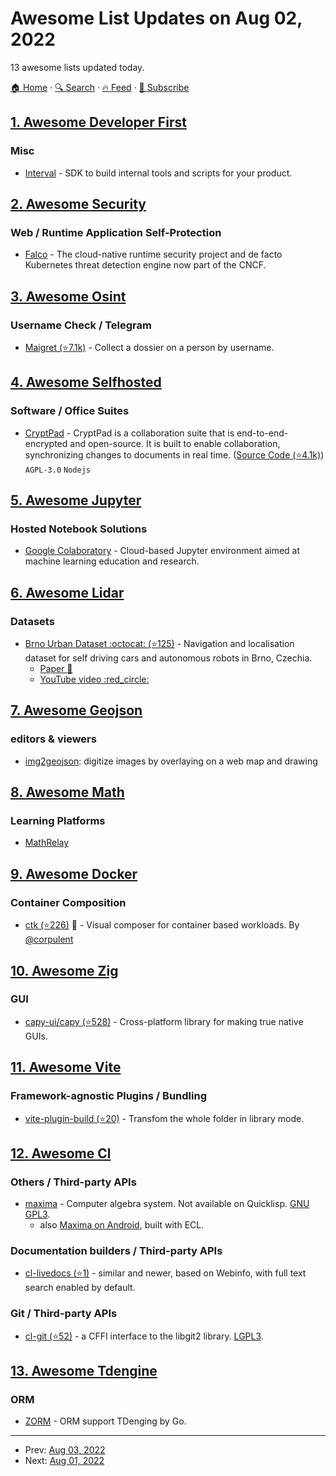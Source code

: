 # Awesome List Updates on Aug 02, 2022

13 awesome lists updated today.

[🏠 Home](/README.md) · [🔍 Search](https://www.trackawesomelist.com/search/) · [🔥 Feed](https://www.trackawesomelist.com/rss.xml) · [📮 Subscribe](https://trackawesomelist.us17.list-manage.com/subscribe?u=d2f0117aa829c83a63ec63c2f&id=36a103854c)



## [1. Awesome Developer First](/content/agamm/awesome-developer-first/README.md)

### Misc

*   [Interval](https://interval.com/) - SDK to build internal tools and scripts for your product.

## [2. Awesome Security](/content/sbilly/awesome-security/README.md)

### Web / Runtime Application Self-Protection

*   [Falco](https://falco.org/) - The cloud-native runtime security project and de facto Kubernetes threat detection engine now part of the CNCF.

## [3. Awesome Osint](/content/jivoi/awesome-osint/README.md)

### Username Check / Telegram

*   [Maigret (⭐7.1k)](https://github.com/soxoj/maigret) - Collect a dossier on a person by username.

## [4. Awesome Selfhosted](/content/awesome-selfhosted/awesome-selfhosted/README.md)

### Software / Office Suites

*   [CryptPad](https://cryptpad.fr/) - CryptPad is a collaboration suite that is end-to-end-encrypted and open-source. It is built to enable collaboration, synchronizing changes to documents in real time. ([Source Code (⭐4.1k)](https://github.com/xwiki-labs/cryptpad)) `AGPL-3.0` `Nodejs`

## [5. Awesome Jupyter](/content/markusschanta/awesome-jupyter/README.md)

### Hosted Notebook Solutions

*   [Google Colaboratory](https://colab.research.google.com) - Cloud-based Jupyter environment aimed at machine learning education and research.  <!--lint disable double-link-->

## [6. Awesome Lidar](/content/szenergy/awesome-lidar/README.md)

### Datasets

*   [Brno Urban Dataset :octocat: (⭐125)](https://github.com/Robotics-BUT/Brno-Urban-Dataset) - Navigation and localisation dataset for self driving cars and autonomous robots in Brno, Czechia.
    *   [Paper :newspaper:](https://ieeexplore.ieee.org/document/9197277)
    *   [YouTube video :red\_circle:](https://www.youtube.com/watch?v=wDFePIViwqY)

## [7. Awesome Geojson](/content/tmcw/awesome-geojson/README.md)

### editors & viewers

*   [img2geojson](https://caseymm.github.io/img2geojson/): digitize images by overlaying on a web map and drawing

## [8. Awesome Math](/content/rossant/awesome-math/README.md)

### Learning Platforms

*   [MathRelay](https://www.mathrelay.com/)

## [9. Awesome Docker](/content/veggiemonk/awesome-docker/README.md)

### Container Composition

*   [ctk (⭐226)](https://github.com/ctk-hq/ctk) :construction: - Visual composer for container based workloads. By [@corpulent](https://github.com/corpulent)

## [10. Awesome Zig](/content/catdevnull/awesome-zig/README.md)

### GUI

*   [capy-ui/capy (⭐528)](https://github.com/capy-ui/capy) - Cross-platform library for making true native GUIs.

## [11. Awesome Vite](/content/vitejs/awesome-vite/README.md)

### Framework-agnostic Plugins / Bundling

*   [vite-plugin-build (⭐20)](https://github.com/samonxian/vite-plugin-build) - Transfom the whole folder in library mode.

## [12. Awesome Cl](/content/CodyReichert/awesome-cl/README.md)

### Others / Third-party APIs

*   [maxima](http://maxima.sourceforge.net/) - Computer algebra system. Not available on Quicklisp. [GNU GPL3](http://www.gnu.org/copyleft/gpl.html).
    *   also [Maxima on Android](https://play.google.com/store/apps/details?id=jp.yhonda), built with ECL.

### Documentation builders / Third-party APIs

*   [cl-livedocs (⭐1)](https://github.com/mmontone/cl-livedocs) - similar and newer, based on Webinfo, with full text search enabled by default.

### Git / Third-party APIs

*   [cl-git (⭐52)](https://github.com/russell/cl-git) - a CFFI interface to the libgit2 library. [LGPL3](https://www.gnu.org/licenses/lgpl-3.0.en.html).

## [13. Awesome Tdengine](/content/taosdata/awesome-tdengine/README.md)

### ORM

*   [ZORM](https://gitee.com/chunanyong/zorm) - ORM support TDenging by Go.

---

- Prev: [Aug 03, 2022](/content/2022/08/03/README.md)
- Next: [Aug 01, 2022](/content/2022/08/01/README.md)